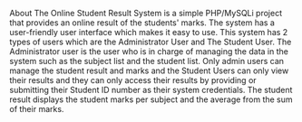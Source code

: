 About
The Online Student Result System is a simple PHP/MySQLi project that provides an online result of the students' marks. 
The system has a user-friendly user interface which makes it easy to use. This system has 2 types of users which are the Administrator User and The Student User. 
The Administrator user is the user who is in charge of managing the data in the system such as the subject list and the student list. 
Only admin users can manage the student result and marks and the Student Users can only view their results and they can only access their results by providing
or submitting their Student ID number as their system credentials. The student result displays the student marks per subject and the average 
from the sum of their marks.
